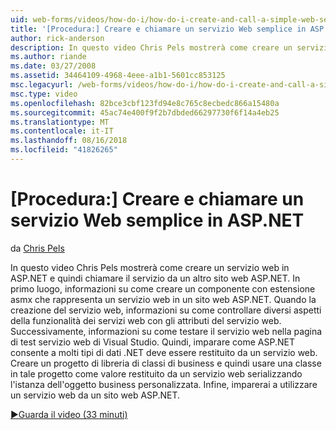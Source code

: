 ```yaml
---
uid: web-forms/videos/how-do-i/how-do-i-create-and-call-a-simple-web-service-in-aspnet
title: '[Procedura:] Creare e chiamare un servizio Web semplice in ASP.NET | Microsoft Docs'
author: rick-anderson
description: In questo video Chris Pels mostrerà come creare un servizio web in ASP.NET e quindi chiamare il servizio da un altro sito web ASP.NET. In primo luogo, imparare a creare...
ms.author: riande
ms.date: 03/27/2008
ms.assetid: 34464109-4968-4eee-a1b1-5601cc853125
msc.legacyurl: /web-forms/videos/how-do-i/how-do-i-create-and-call-a-simple-web-service-in-aspnet
msc.type: video
ms.openlocfilehash: 82bce3cbf123fd94e8c765c8ecbedc866a15480a
ms.sourcegitcommit: 45ac74e400f9f2b7dbded66297730f6f14a4eb25
ms.translationtype: MT
ms.contentlocale: it-IT
ms.lasthandoff: 08/16/2018
ms.locfileid: "41826265"
---
```

<a name="how-do-i-create-and-call-a-simple-web-service-in-aspnet"></a>[Procedura:] Creare e chiamare un servizio Web semplice in ASP.NET
====================
da [Chris Pels](https://twitter.com/chrispels)

In questo video Chris Pels mostrerà come creare un servizio web in ASP.NET e quindi chiamare il servizio da un altro sito web ASP.NET. In primo luogo, informazioni su come creare un componente con estensione asmx che rappresenta un servizio web in un sito web ASP.NET. Quando la creazione del servizio web, informazioni su come controllare diversi aspetti della funzionalità dei servizi web con gli attributi del servizio web. Successivamente, informazioni su come testare il servizio web nella pagina di test servizio web di Visual Studio. Quindi, imparare come ASP.NET consente a molti tipi di dati .NET deve essere restituito da un servizio web. Creare un progetto di libreria di classi di business e quindi usare una classe in tale progetto come valore restituito da un servizio web serializzando l'istanza dell'oggetto business personalizzata. Infine, imparerai a utilizzare un servizio web da un sito web ASP.NET.

[&#9654;Guarda il video (33 minuti)](https://channel9.msdn.com/Blogs/ASP-NET-Site-Videos/how-do-i-create-and-call-a-simple-web-service-in-aspnet)
